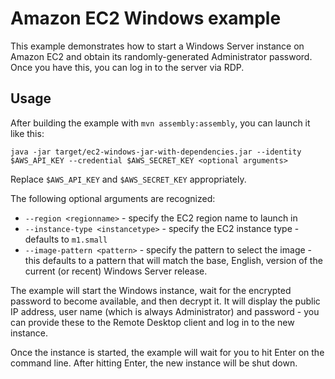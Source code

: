 # Amazon EC2 Windows example
This example demonstrates how to start a Windows Server instance on Amazon
EC2 and obtain its randomly-generated Administrator password. Once you have
this, you can log in to the server via RDP.

## Usage
After building the example with `mvn assembly:assembly`, you can launch it like
this:

```
java -jar target/ec2-windows-jar-with-dependencies.jar --identity $AWS_API_KEY --credential $AWS_SECRET_KEY <optional arguments>
```

Replace `$AWS_API_KEY` and `$AWS_SECRET_KEY` appropriately.

The following optional arguments are recognized:

  * `--region <regionname>` - specify the EC2 region name to launch in
  * `--instance-type <instancetype>` - specify the EC2 instance type - defaults
    to `m1.small`
  * `--image-pattern <pattern>` - specify the pattern to select the image -
    this defaults to a pattern that will match the base, English, version of
    the current (or recent) Windows Server release.

The example will start the Windows instance, wait for the encrypted password
to become available, and then decrypt it. It will display the public IP
address, user name (which is always Administrator) and password - you can
provide these to the Remote Desktop client and log in to the new instance.

Once the instance is started, the example will wait for you to hit Enter on
the command line. After hitting Enter, the new instance will be shut down.
